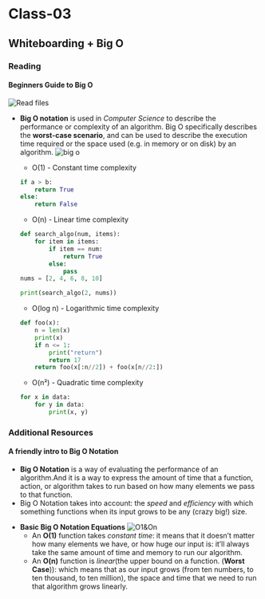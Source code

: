 # Class-03 
## Whiteboarding + Big O
### Reading
#### Beginners Guide to Big O

![Read files](https://encrypted-tbn0.gstatic.com/images?q=tbn:ANd9GcQq-ZZ5X3JcI9f2SHjTPptHkpNqPdwIX0kVEg&usqp=CAU)
- **Big O notation** is used in *Computer Science* to describe the performance or complexity of an algorithm. Big O specifically describes the **worst-case scenario**, and can be used to describe the execution time required or the space used (e.g. in memory or on disk) by an algorithm.
![big o](https://encrypted-tbn0.gstatic.com/images?q=tbn:ANd9GcRE-tjS6FtIhCG1ZDPckXhnZIOUVT_q4jWiGg&usqp=CAU)

    - O(1) - Constant time complexity
    ```python
    if a > b:
        return True
    else:
        return False
    ```
    - O(n) - Linear time complexity
    ```python 
    def search_algo(num, items):
        for item in items:
            if item == num:
                return True
            else:
                pass
    nums = [2, 4, 6, 8, 10]

    print(search_algo(2, nums))
    ```
    - O(log n) - Logarithmic time complexity
    ```python
    def foo(x):
        n = len(x)
        print(x)
        if n <= 1:
            print("return")    
            return 17
        return foo(x[:n//2]) + foo(x[n//2:])
    ```


    - O(n²) - Quadratic time complexity
    ```python
    for x in data:
        for y in data:
            print(x, y)
    ```
### Additional Resources
#### A friendly intro to Big O Notation
   - **Big O Notation** is a way of evaluating the performance of an algorithm.And it is a way to express the amount of time that a function, action, or algorithm takes to run based on how many elements we pass to that function.
   - Big O Notation takes into account: the *speed* and *efficiency* with which something functions when its input grows to be any (crazy big!) size.
   * **Basic Big O Notation Equations**
   ![O1&On](https://miro.medium.com/max/720/1*FC0XX0-9Vx7yCS0dTS2Zrw.jpeg)
        - An **O(1)** function takes *constant time*: it means that it doesn’t matter how many elements we have, or how huge our input is: it’ll always take the same amount of time and memory to run our algorithm. 
        - An **O(n)** function is *linear*(the upper bound on a function. (**Worst Case**)): which means that as our input grows (from ten numbers, to ten thousand, to ten million), the space and time that we need to run that algorithm grows linearly. 
